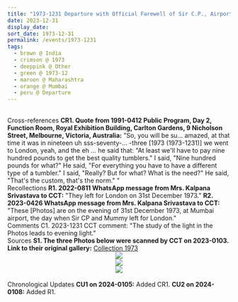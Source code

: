 ```yaml
---
title: "1973-1231 Departure with Official Farewell of Sir C.P., Airport, Mumbai, India"
date: 2023-12-31
display_date: 
sort_date: 1973-12-31
permalink: /events/1973-1231
tags:
  - brown @ India
  - crimson @ 1973
  - deeppink @ Other
  - green @ 1973-12
  - maroon @ Maharashtra
  - orange @ Mumbai
  - peru @ Departure
---
```


<br>

<wave-list>
  <list-title color="DarkSeaGreen" width="80">Cross-references</list-title>
  <list-item color="BlanchedAlmond" width="250"><b>CR1. Quote from 1991-0412 Public Program, Day 2, Function Room, Royal Exhibition Building, Carlton Gardens, 9 Nicholson Street, Melbourne, Victoria, Australia:</b> "So, you will be su... amazed, at that time it was in nineteen uh sss-seventy-... -three [1973 (1973-1231)] we went to London, yeah, and the eh ... he said that: "At least we'll have to pay nine hundred pounds to get the best quality tumblers." I said, "Nine hundred pounds for what?" He said, "For everything you have to have a different type of a tumbler." I said, "Really? But for what? What is the need?" He said, "That's the custom, that's the norm." "</list-item>
</wave-list>

<br>

<wave-list>
  <list-title color="DarkSeaGreen" width="65"> Recollections</list-title>
  <list-item color="BlanchedAlmond"  width="280"><b>R1. 2022-0811 WhatsApp message from Mrs. Kalpana Srivastava to CCT:</b> "They left for London on 31st December 1973."</list-item>
  <list-item color="BlanchedAlmond"  width="280"><b>R2. 2023-0426 WhatsApp message from Mrs. Kalpana Srivastava to CCT:</b> "These [Photos] are on the evening of 31st December 1973, at Mumbai airport, the day when Sir CP and Mummy left for London."</list-item>  
</wave-list>

<br>

<wave-list>
  <list-title color="DarkSeaGreen" width="55">Comments</list-title>
  <list-item color="BlanchedAlmond"  width="280">C1. 2023-1231 CCT comment: "The study of the light in the Photos leads to evening light."</list-item>
</wave-list>

<br>

<wave-list>
  <list-title color="DarkSeaGreen" width="40">Sources</list-title>
  <list-item color="BlanchedAlmond"  width="280"><b>S1. The three Photos below were scanned by CCT on 2023-0103. Link to their original gallery:</b> <a href="https://eternalmoments.smugmug.com/Collections/Mrs-Kalpana-Srivastava-Collection/1973/">Collection 1973</a></list-item>
</wave-list>

<div style="text-align: center"><img src="/images/1973-1231_Departure_with_Official_Farewell_of_Sir_C.P.,_Airport,_Mumbai,_India_01_(from_tif)_(Mrs._Kalpana_Srivastava_Collection).jpg" /></div>

<div style="text-align: center"><img src="/images/1973-1231_Departure_with_Official_Farewell_of_Sir_C.P.,_Airport,_Mumbai,_India_02_(from_tif)_(Mrs._Kalpana_Srivastava_Collection).jpg" /></div>

<div style="text-align: center"><img src="/images/1973-1231_Departure_with_Official_Farewell_of_Sir_C.P.,_Airport,_Mumbai,_India_03_(from_tif)_(Mrs._Kalpana_Srivastava_Collection).jpg" /></div>

<br>

<wave-list>
  <list-title color="DarkSeaGreen" width="110">Chronological Updates</list-title>
  <list-item color="BlanchedAlmond"  width="110"><b>CU1 on 2024-0105:</b> Added CR1.</list-item>
  <list-item color="BlanchedAlmond"  width="110"><b>CU2 on 2024-0108:</b> Added R1.</list-item>  
</wave-list>